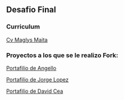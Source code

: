 ## Desafio Final
### Curriculum
[Cv Maglys Maita](https://maglys82.github.io/CvMaglysMaita/)

### Proyectos a los que se le realizo Fork:

[Portafilio de  Angello](https://github.com/AngelloAbor/AngelloAbor.github.io/pull/3)

[Portafilio de Jorge Lopez](https://github.com/jorgelopezd/portafolio/pull/9)

[Portafilio de David Cea](https://github.com/Dave-bike/Dave-bike.github.io/pull/2)




